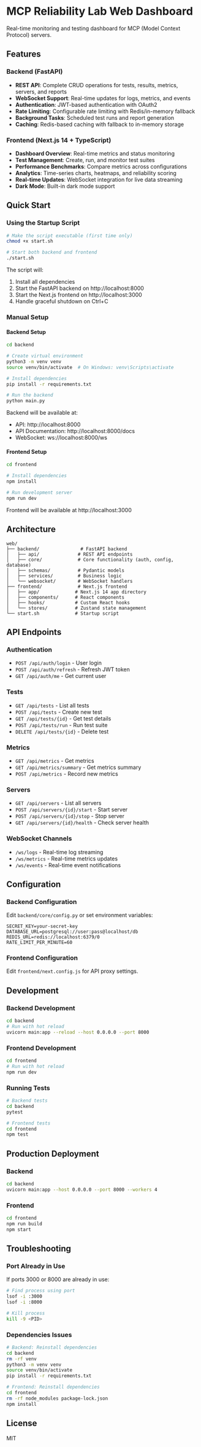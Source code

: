 # MCP Reliability Lab Web Dashboard

Real-time monitoring and testing dashboard for MCP (Model Context Protocol) servers.

## Features

### Backend (FastAPI)
- **REST API**: Complete CRUD operations for tests, results, metrics, servers, and reports
- **WebSocket Support**: Real-time updates for logs, metrics, and events
- **Authentication**: JWT-based authentication with OAuth2
- **Rate Limiting**: Configurable rate limiting with Redis/in-memory fallback
- **Background Tasks**: Scheduled test runs and report generation
- **Caching**: Redis-based caching with fallback to in-memory storage

### Frontend (Next.js 14 + TypeScript)
- **Dashboard Overview**: Real-time metrics and status monitoring
- **Test Management**: Create, run, and monitor test suites
- **Performance Benchmarks**: Compare metrics across configurations
- **Analytics**: Time-series charts, heatmaps, and reliability scoring
- **Real-time Updates**: WebSocket integration for live data streaming
- **Dark Mode**: Built-in dark mode support

## Quick Start

### Using the Startup Script

```bash
# Make the script executable (first time only)
chmod +x start.sh

# Start both backend and frontend
./start.sh
```

The script will:
1. Install all dependencies
2. Start the FastAPI backend on http://localhost:8000
3. Start the Next.js frontend on http://localhost:3000
4. Handle graceful shutdown on Ctrl+C

### Manual Setup

#### Backend Setup

```bash
cd backend

# Create virtual environment
python3 -m venv venv
source venv/bin/activate  # On Windows: venv\Scripts\activate

# Install dependencies
pip install -r requirements.txt

# Run the backend
python main.py
```

Backend will be available at:
- API: http://localhost:8000
- API Documentation: http://localhost:8000/docs
- WebSocket: ws://localhost:8000/ws

#### Frontend Setup

```bash
cd frontend

# Install dependencies
npm install

# Run development server
npm run dev
```

Frontend will be available at http://localhost:3000

## Architecture

```
web/
├── backend/               # FastAPI backend
│   ├── api/              # REST API endpoints
│   ├── core/             # Core functionality (auth, config, database)
│   ├── schemas/          # Pydantic models
│   ├── services/         # Business logic
│   └── websocket/        # WebSocket handlers
├── frontend/             # Next.js frontend
│   ├── app/             # Next.js 14 app directory
│   ├── components/      # React components
│   ├── hooks/           # Custom React hooks
│   └── stores/          # Zustand state management
└── start.sh             # Startup script

```

## API Endpoints

### Authentication
- `POST /api/auth/login` - User login
- `POST /api/auth/refresh` - Refresh JWT token
- `GET /api/auth/me` - Get current user

### Tests
- `GET /api/tests` - List all tests
- `POST /api/tests` - Create new test
- `GET /api/tests/{id}` - Get test details
- `POST /api/tests/run` - Run test suite
- `DELETE /api/tests/{id}` - Delete test

### Metrics
- `GET /api/metrics` - Get metrics
- `GET /api/metrics/summary` - Get metrics summary
- `POST /api/metrics` - Record new metrics

### Servers
- `GET /api/servers` - List all servers
- `POST /api/servers/{id}/start` - Start server
- `POST /api/servers/{id}/stop` - Stop server
- `GET /api/servers/{id}/health` - Check server health

### WebSocket Channels
- `/ws/logs` - Real-time log streaming
- `/ws/metrics` - Real-time metrics updates
- `/ws/events` - Real-time event notifications

## Configuration

### Backend Configuration

Edit `backend/core/config.py` or set environment variables:

```env
SECRET_KEY=your-secret-key
DATABASE_URL=postgresql://user:pass@localhost/db
REDIS_URL=redis://localhost:6379/0
RATE_LIMIT_PER_MINUTE=60
```

### Frontend Configuration

Edit `frontend/next.config.js` for API proxy settings.

## Development

### Backend Development

```bash
cd backend
# Run with hot reload
uvicorn main:app --reload --host 0.0.0.0 --port 8000
```

### Frontend Development

```bash
cd frontend
# Run with hot reload
npm run dev
```

### Running Tests

```bash
# Backend tests
cd backend
pytest

# Frontend tests
cd frontend
npm test
```

## Production Deployment

### Backend
```bash
cd backend
uvicorn main:app --host 0.0.0.0 --port 8000 --workers 4
```

### Frontend
```bash
cd frontend
npm run build
npm start
```

## Troubleshooting

### Port Already in Use
If ports 3000 or 8000 are already in use:
```bash
# Find process using port
lsof -i :3000
lsof -i :8000

# Kill process
kill -9 <PID>
```

### Dependencies Issues
```bash
# Backend: Reinstall dependencies
cd backend
rm -rf venv
python3 -m venv venv
source venv/bin/activate
pip install -r requirements.txt

# Frontend: Reinstall dependencies
cd frontend
rm -rf node_modules package-lock.json
npm install
```

## License

MIT